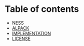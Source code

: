 # Table of contents

* [NESS](README.md)
* [ALPACK](descriptive-manual.md)
* [IMPLEMENTATION](implementation-guide.md)
* [LICENSE](license.md)

